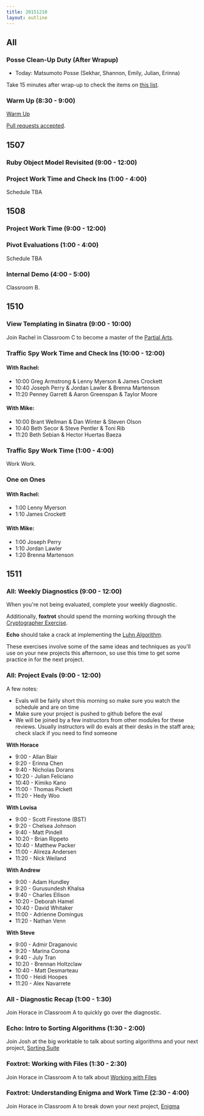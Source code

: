```yaml
---
title: 20151210
layout: outline
---
```


## All

### Posse Clean-Up Duty (After Wrapup)

* Today: Matsumoto Posse (Sekhar, Shannon, Emily, Julian, Erinna)

Take 15 minutes after wrap-up to check the items on [this list](https://gist.github.com/rwarbelow/f5cfe4333402d043ef2e).

### Warm Up (8:30 - 9:00)

[Warm Up](https://thewarmup.herokuapp.com)

[Pull requests accepted](https://github.com/mikedao/the-warm-up).

## 1507

### Ruby Object Model Revisited (9:00 - 12:00)

### Project Work Time and Check Ins (1:00 - 4:00)

Schedule TBA


## 1508

### Project Work Time (9:00 - 12:00)

### Pivot Evaluations (1:00 - 4:00)

Schedule TBA

### Internal Demo (4:00 - 5:00)

Classroom B.


## 1510

### View Templating in Sinatra (9:00 - 10:00)

Join Rachel in Classroom C to become a master of the [Partial Arts](https://github.com/turingschool-examples/partial-arts). 

### Traffic Spy Work Time and Check Ins (10:00 - 12:00)

#### With Rachel:

* 10:00 Greg Armstrong & Lenny Myerson & James Crockett
* 10:40 Joseph Perry & Jordan Lawler & Brenna Martenson
* 11:20 Penney Garrett & Aaron Greenspan & Taylor Moore

#### With Mike:

* 10:00 Brant Wellman & Dan Winter & Steven Olson
* 10:40 Beth Secor & Steve Pentler & Toni Rib
* 11:20 Beth Sebian & Hector Huertas Baeza

### Traffic Spy Work Time (1:00 - 4:00)

Work Work.

### One on Ones

#### With Rachel: 

* 1:00 Lenny Myerson
* 1:10 James Crockett

#### With Mike: 

* 1:00 Joseph Perry
* 1:10 Jordan Lawler
* 1:20 Brenna Martenson

## 1511

### All: Weekly Diagnostics (9:00 - 12:00)

When you're not being evaluated, complete your weekly diagnostic.

Additionally, **foxtrot** should spend the morning working
through the [Cryptographer Exercise](https://github.com/turingschool/challenges/blob/master/cryptographer.markdown).

**Echo** should take a crack at implementing the [Luhn Algorithm](https://github.com/turingschool/challenges/blob/master/credit_check.markdown).

These exercises involve some of the same ideas and techniques
as you'll use on your new projects this afternoon, so use this
time to get some practice in for the next project.

### All: Project Evals (9:00 - 12:00)

A few notes:

* Evals will be fairly short this morning so make sure you
watch the schedule and are on time
* Make sure your project is pushed to github before the eval
* We will be joined by a few instructors from other modules
for these reviews. Usually instructors will do evals at their
desks in the staff area; check slack if you need to find someone

__With Horace__

* 9:00  - Allan Blair
* 9:20  - Erinna Chen
* 9:40  - Nicholas Dorans
* 10:20 - Julian Feliciano
* 10:40 - Kimiko Kano
* 11:00 - Thomas Pickett
* 11:20 - Hedy Woo

__With Lovisa__

* 9:00  - Scott Firestone (BST)
* 9:20  - Chelsea Johnson
* 9:40  - Matt Pindell
* 10:20 - Brian Rippeto
* 10:40 - Matthew Packer
* 11:00 - Alireza Andersen
* 11:20 - Nick Weiland

__With Andrew__

* 9:00  - Adam Hundley
* 9:20  - Gurusundesh Khalsa
* 9:40  - Charles Ellison
* 10:20 - Deborah Hamel
* 10:40 - David Whitaker
* 11:00 - Adrienne Domingus
* 11:20 - Nathan Venn

__With Steve__

* 9:00  - Admir Draganovic
* 9:20  - Marina Corona
* 9:40  - July Tran
* 10:20 - Brennan Holtzclaw
* 10:40 - Matt Desmarteau
* 11:00 - Heidi Hoopes
* 11:20 - Alex Navarrete

### All - Diagnostic Recap (1:00 - 1:30)

Join Horace in Classroom A to quickly go over the diagnostic.

### Echo: Intro to Sorting Algorithms (1:30 - 2:00)

Join Josh at the big worktable to talk about sorting algorithms
and your next project, [Sorting Suite](https://github.com/turingschool/curriculum/blob/master/source/projects/sorting_suite.markdown)

### Foxtrot: Working with Files (1:30 - 2:30)

Join Horace in Classroom A to talk about [Working with Files](https://github.com/turingschool/lesson_plans/blob/master/ruby_01-object_oriented_programming_with_ruby/working_with_files.markdown)

### Foxtrot: Understanding Enigma and Work Time (2:30 - 4:00)

Join Horace in Classroom A to break down your next project,
[Enigma](https://github.com/turingschool/curriculum/blob/master/source/projects/enigma.markdown)
